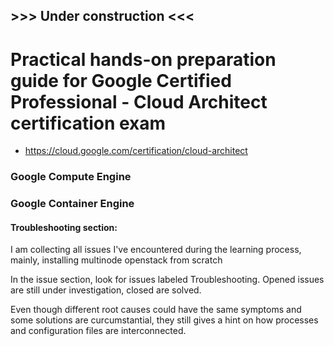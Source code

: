 ## >>> Under construction <<<

# Practical hands-on preparation guide for  **Google Certified Professional - Cloud Architect** certification exam
- https://cloud.google.com/certification/cloud-architect


### Google Compute Engine

### Google Container Engine



#### Troubleshooting section:

I am collecting all issues I've encountered during the learning process, mainly, installing multinode openstack from scratch

In the issue section, look for issues labeled Troubleshooting. Opened issues are still under investigation, closed are solved.

Even though different root causes could have the same symptoms and some solutions are curcumstantial, they still gives a hint on how processes and configuration files are interconnected.
